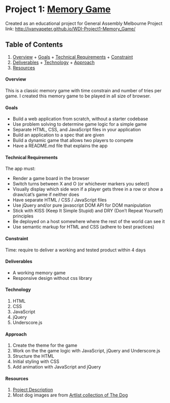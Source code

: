 # Project 1: [Memory Game](http://ivanyapeter.github.io/WDI-Project1-Memory_Game/)
Created as an educational project for General Assembly Melbourne
Project link: http://ivanyapeter.github.io/WDI-Project1-Memory_Game/

## Table of Contents
  1. [Overview](#overview)
    + [Goals](#goals)
    + [Technical Requirements](#technical-requirements)
    + [Constraint](#constraint)
  2. [Deliverables](#deliverables)
    + [Technology](#technology)
    + [Approach](#approach)
  3. [Resources](#resources)

#### Overview
This is a classic memory game with time constrain and number of tries per game. I created this memory game to be played in all size of browser.

#### Goals
* Build a web application from scratch, without a starter codebase
* Use problem solving to determine game logic for a simple game
* Separate HTML, CSS, and JavaScript files in your application
* Build an application to a spec that are given
* Build a dynamic game that allows two players to compete
* Have a README.md file that explains the app

#### Technical Requirements
The app must:
* Render a game board in the browser
* Switch turns between X and O (or whichever markers you select) 
* Visually display which side won if a player gets three in a row or show a draw/cat’s game if neither does
* Have separate HTML / CSS / JavaScript files
* Use jQuery and/or pure javascript DOM API for DOM manipulation
* Stick with KISS (Keep It Simple Stupid) and DRY (Don’t Repeat Yourself) principles
* Be deployed on a host somewhere where the rest of the world can see it
* Use semantic markup for HTML and CSS (adhere to best practices)

#### Constraint
Time: require to deliver a working and tested product within 4 days

#### Deliverables
* A working memory game
* Responsive design without css library

#### Technology
1. HTML
2. CSS
3. JavaScript
4. jQuery
5. Underscore.js

#### Approach
1. Create the theme for the game
2. Work on the the game logic with JavaScript, jQuery and Underscore.js
3. Structure the HTML
4. Initial styling with CSS
5. Add animation with JavaScript and jQuery

#### Resources
1. [Project Description](https://gist.github.com/epoch/fa926c32b366044093f8)
2. Most dog images are from [Artlist collection of The Dog](http://www.thedogandfriends.com/)
